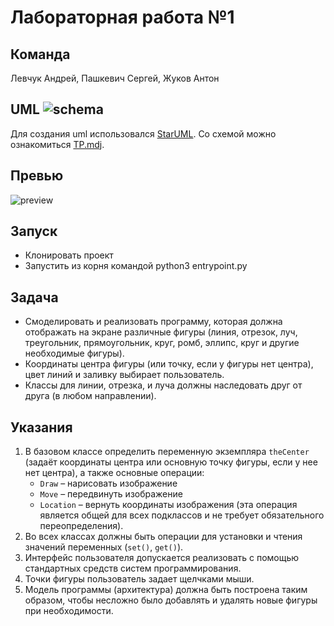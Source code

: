 # Лабораторная работа №1 
## Команда 
Левчук Андрей, Пашкевич Сергей, Жуков Антон 
## UML ![schema](https://s4.gifyu.com/images/2020-04-19_14-13.png)
Для создания uml использовался [StarUML](http://staruml.io/). 
Со схемой можно ознакомиться [TP.mdj](https://github.com/ZhukovAnton/TP_lab1/blob/master/TP1.mdj). 
## Превью
![preview](https://s4.gifyu.com/images/ezgif.com-video-to-gif1.gif)
## Запуск
- Клонировать проект
- Запустить из корня командой python3 entrypoint.py
## Задача

- Смоделировать и реализовать программу, которая должна отображать на экране
  различные фигуры (линия, отрезок, луч, треугольник, прямоугольник, круг, ромб,
  эллипс, круг и другие необходимые фигуры).
- Координаты центра фигуры (или точку, если у фигуры нет центра), цвет линий и
  заливку выбирает пользователь.
- Классы для линии, отрезка, и луча должны наследовать друг от друга (в любом
  направлении).

## Указания

1. В базовом классе определить переменную экземпляра `theCenter` (задаёт
   координаты центра или основную точку фигуры, если у нее нет центра), а также
   основные операции:
   - `Draw` – нарисовать изображение
   - `Move` – передвинуть изображение
   - `Location` – вернуть координаты изображения (эта операция является общей
     для всех подклассов и не требует обязательного переопределения).
2. Во всех классах должны быть операции для установки и чтения значений
   переменных (`set()`, `get()`).
3. Интерфейс пользователя допускается реализовать с помощью стандартных средств
   систем программирования.
4. Точки фигуры пользователь задает щелчками мыши.
5. Модель программы (архитектура) должна быть построена таким образом, чтобы
   несложно было добавлять и удалять новые фигуры при необходимости.
